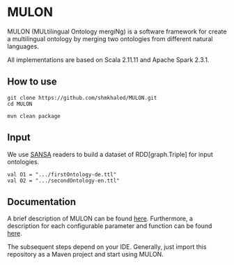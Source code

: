 # MULON
MULON (MULtilingual Ontology mergiNg) is a software framework for create a multilingual ontology by merging two ontologies from different natural languages.

All implementations are based on Scala 2.11.11 and Apache Spark 2.3.1. 

How to use
----------
````
git clone https://github.com/shmkhaled/MULON.git
cd MULON

mvn clean package
````
Input
----------
We use [SANSA](https://github.com/SANSA-Stack) readers to build a dataset of RDD[graph.Triple] for input ontologies.
````
val O1 = ".../firstOntology-de.ttl"
val O2 = ".../secondOntology-en.ttl"
````

Documentation
----------
A brief description of MULON can be found [here](https://shmkhaled.github.io/MULON/). 
Furthermore, a description for each configurable parameter and function can be found [here](https://shmkhaled.github.io/MULON/DocumentationIndex.html#package).



The subsequent steps depend on your IDE. Generally, just import this repository as a Maven project and start using MULON.

